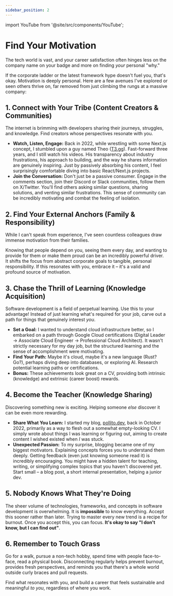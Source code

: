 ```yaml
---
sidebar_position: 2
---
```


import YouTube from '@site/src/components/YouTube';

# Find Your Motivation

The tech world is vast, and your career satisfaction often hinges less on the company name on your badge and more on finding *your* personal "why."

If the corporate ladder or the latest framework hype doesn't fuel you, that's okay. Motivation is deeply personal. Here are a few avenues I've explored or seen others thrive on, far removed from just climbing the rungs at a massive company:

## 1. Connect with Your Tribe (Content Creators & Communities)

The internet is brimming with developers sharing their journeys, struggles, and knowledge. Find creators whose perspectives resonate with you.

*   **Watch, Listen, Engage:** Back in 2022, while wrestling with some Next.js concept, I stumbled upon a guy named Theo ([T3.gg](https://t3.gg/)). Fast-forward three years, and I still watch his videos. His transparency about industry frustrations, his approach to building, and the way he shares information are genuinely inspiring. Just by passively absorbing his content, I feel surprisingly comfortable diving into basic React/Next.js projects.
*   **Join the Conversation:** Don't just be a passive consumer. Engage in the comments section, join their Discord or Slack communities, follow them on X/Twitter. You'll find others asking similar questions, sharing solutions, and venting similar frustrations. This sense of community can be incredibly motivating and combat the feeling of isolation.

## 2. Find Your External Anchors (Family & Responsibility)

While I can't speak from experience, I've seen countless colleagues draw immense motivation from their families.

Knowing that people depend on you, seeing them every day, and wanting to provide for them or make them proud can be an incredibly powerful driver. It shifts the focus from abstract corporate goals to tangible, personal responsibility. If this resonates with you, embrace it – it's a valid and profound source of motivation.

## 3. Chase the Thrill of Learning (Knowledge Acquisition)

Software development is a field of perpetual learning. Use this to your advantage! Instead of just learning what's required for your job, carve out a path for things that genuinely interest *you*.

*   **Set a Goal:** I wanted to understand cloud infrastructure better, so I embarked on a path through Google Cloud certifications (Digital Leader -> Associate Cloud Engineer -> Professional Cloud Architect). It wasn't strictly necessary for my day job, but the structured learning and the sense of accomplishment were motivating.
*   **Find Your Path:** Maybe it's cloud, maybe it's a new language (Rust? Go?), perhaps diving deep into databases, or exploring AI. Research potential learning paths or certifications.
*   **Bonus:** These achievements look great on a CV, providing both intrinsic (knowledge) and extrinsic (career boost) rewards.

## 4. Become the Teacher (Knowledge Sharing)

Discovering something new is exciting. Helping someone *else* discover it can be even more rewarding.

*   **Share What You Learn:** I started my blog, [pollito.dev](https://pollito.dev/), back in October 2022, primarily as a way to flesh out a somewhat empty-looking CV. I simply wrote about things I was learning or figuring out, aiming to create content I wished existed when *I* was stuck.
*   **Unexpected Passion:** To my surprise, blogging became one of my biggest motivators. Explaining concepts forces you to understand them deeply. Getting feedback (even just knowing someone read it) is incredibly encouraging. You might have a hidden talent for teaching, writing, or simplifying complex topics that you haven't discovered yet. Start small – a blog post, a short internal presentation, helping a junior dev.

## 5. Nobody Knows What They're Doing 

<YouTube id="A3IQj0LCocA" />

The sheer volume of technologies, frameworks, and concepts in software development is overwhelming. It is **impossible** to know everything. Accept this sooner rather than later. Trying to master every new trend is a recipe for burnout. Once you accept this, you can focus. **It's okay to say "I don't know, but I can find out"**.

## 6. Remember to Touch Grass

Go for a walk, pursue a non-tech hobby, spend time with people face-to-face, read a physical book. Disconnecting regularly helps prevent burnout, provides fresh perspectives, and reminds you that there's a whole world outside curly braces and pull requests.

Find what resonates with you, and build a career that feels sustainable and meaningful *to you*, regardless of where you work.